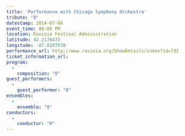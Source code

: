 ```yaml
---
title: 'Performance with Chicago Symphony Orchestra'
tribute: "0"
datestamp: 2014-07-08
event_time: 08:00 PM
location: Ravinia Festival Administration
latitude: 42.2178473
longitude: -87.8207638
performance_url: http://www.ravinia.org/ShowDetails/index?id=732
ticket_information_url: 
program: 
  -
    composition: "0"
guest_performers: 
  -
    guest_performer: "0"
ensembles: 
  -
    ensemble: "0"
conductors: 
  -
    conductor: "0"
---
```

